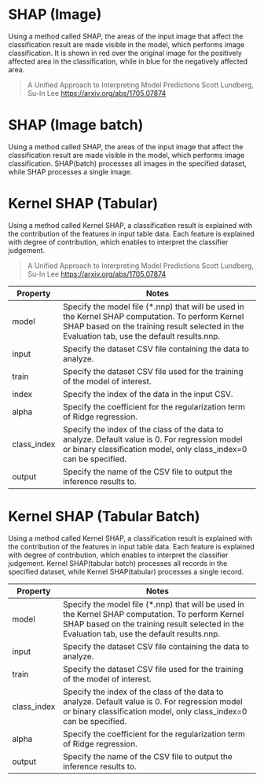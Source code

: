 # SHAP (Image)
Using a method called SHAP, the areas of the input image that affect the classification result are made visible in the model, which performs image classification. It is shown in red over the original image for the positively affected area in the classification, while in blue for the negatively affected area.

>A Unified Approach to Interpreting Model Predictions
Scott Lundberg, Su-In Lee
https://arxiv.org/abs/1705.07874


# SHAP (Image batch)
Using a method called SHAP,  the areas of the input image that affect the classification result are made visible in the model, which performs image classification. SHAP(batch) processes all images in the specified dataset, while SHAP processes a single image.


# Kernel SHAP (Tabular)
Using a method called Kernel SHAP, a classification result is explained with the contribution of the features in input table data. Each feature is explained with degree of contribution, which enables to interpret the classifier judgement.

>A Unified Approach to Interpreting Model Predictions
Scott Lundberg, Su-In Lee
https://arxiv.org/abs/1705.07874

Property | Notes
-- | --
model | Specify the model file (*.nnp) that will be used in the Kernel SHAP computation. To perform Kernel SHAP based on the training result selected in the Evaluation tab, use the default results.nnp.
input | Specify the dataset CSV file containing the data to analyze.
train | Specify the dataset CSV file used for the training of the model of interest.
index | Specify the index of the data in the input CSV.
alpha | Specify the coefficient for the regularization term of Ridge regression.
class_index | Specify the index of the class of the data to analyze. Default value is 0. For regression model or binary classification model, only class_index=0 can be specified.
output | Specify the name of the CSV file to output the inference results to.


# Kernel SHAP (Tabular Batch)
Using a method called Kernel SHAP, a classification result is explained with the contribution of the features in input table data. Each feature is explained with degree of contribution, which enables to interpret the classifier judgement. Kernel SHAP(tabular batch) processes all records in the specified dataset, while Kernel SHAP(tabular) processes a single record.

Property | Notes
-- | --
model | Specify the model file (*.nnp) that will be used in the Kernel SHAP computation. To perform Kernel SHAP based on the training result selected in the Evaluation tab, use the default results.nnp.
input | Specify the dataset CSV file containing the data to analyze.
train | Specify the dataset CSV file used for the training of the model of interest.
class_index | Specify the index of the class of the data to analyze. Default value is 0. For regression model or binary classification model, only class_index=0 can be specified.
alpha | Specify the coefficient for the regularization term of Ridge regression.
output | Specify the name of the CSV file to output the inference results to.
